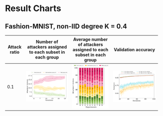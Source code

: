 # Result Charts

## Fashion-MNIST, non-IID degree K = 0.4

 Attack ratio  | Number of attackers assigned to each subset in each group | Average number of attackers assigned to each subset in each group | Validation accuracy
 ------------- |-------------| ----------- | --------------
 0.1      | ![alt text](https://raw.githubusercontent.com/Charl0tte19/SAGE-Defense-for-Federated-Learning/main/result/chart/amount/noniid_0.4_ratio_0.1_attacker_in_group.png) | ![alt text](https://raw.githubusercontent.com/Charl0tte19/SAGE-Defense-for-Federated-Learning/main/result/chart/amount/noniid_0.4_ratio_0.1_regroup.png) | ![alt text](https://github.com/Charl0tte19/SAGE-Defense-for-Federated-Learning/blob/main/result/chart/accuracy/noniid_0.4_ratio_0.1_acc.png)

